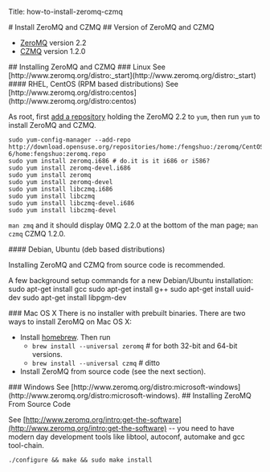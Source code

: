 
Title: how-to-install-zeromq-czmq

<A name="toc1-4" title="Install ZeroMQ and CZMQ" />
# Install ZeroMQ and CZMQ

<A name="toc2-7" title="Version of ZeroMQ and CZMQ" />
## Version of ZeroMQ and CZMQ

- [ZeroMQ][zeromq] version 2.2
- [CZMQ][czmq] version 1.2.0

<A name="toc2-13" title="Installing ZeroMQ and CZMQ" />
## Installing ZeroMQ and CZMQ
<A name="toc3-15" title="Linux" />
### Linux
See [http://www.zeromq.org/distro:_start](http://www.zeromq.org/distro:_start)

<A name="toc4-19" title="RHEL, CentOS (RPM based distributions)" />
#### RHEL, CentOS (RPM based distributions)
See [http://www.zeromq.org/distro:centos](http://www.zeromq.org/distro:centos)

As root, first [add a repository][yum] holding the ZeroMQ 2.2 to `yum`, then run `yum` to install ZeroMQ and CZMQ.

    sudo yum-config-manager --add-repo http://download.opensuse.org/repositories/home:/fengshuo:/zeromq/CentOS_CentOS-6/home:fengshuo:zeromq.repo
    sudo yum install zeromq.i686 # do.it is it i686 or i586?
    sudo yum install zeromq-devel.i686
    sudo yum install zeromq
    sudo yum install zeromq-devel
    sudo yum install libczmq.i686
    sudo yum install libczmq
    sudo yum install libczmq-devel.i686
    sudo yum install libczmq-devel

`man zmq` and it should display 0MQ 2.2.0 at the bottom of the man page; `man czmq` CZMQ 1.2.0.

<A name="toc4-37" title="Debian, Ubuntu (deb based distributions)" />
#### Debian, Ubuntu (deb based distributions)

Installing ZeroMQ and CZMQ from source code is recommended.

A few background setup commands for a new Debian/Ubuntu installation:
    sudo apt-get install gcc
    sudo apt-get install g++
    sudo apt-get install uuid-dev
    sudo apt-get install libpgm-dev
    

<A name="toc3-49" title="Mac OS X" />
### Mac OS X
There is no installer with prebuilt binaries. There are two ways to install ZeroMQ on Mac OS X:

* Install [homebrew]. Then run
    * `brew install --universal zeromq` # for both 32-bit and 64-bit versions.
    * `brew install --universal czmq` # ditto
* Install ZeroMQ from source code (see the next section).

<A name="toc3-58" title="Windows" />
### Windows
See [http://www.zeromq.org/distro:microsoft-windows](http://www.zeromq.org/distro:microsoft-windows). 

<A name="toc2-62" title="Installing ZeroMQ From Source Code" />
## Installing ZeroMQ From Source Code

See [http://www.zeromq.org/intro:get-the-software](http://www.zeromq.org/intro:get-the-software) -- you need to have modern day development tools like  libtool, autoconf, automake and gcc tool-chain.

    ./configure && make && sudo make install

[qzmq]: https://github.com/jaeheum/qzmq
[issues]: https://github.com/jaeheum/qzmq/issues
[zeromq]: http://www.zeromq.org
[czmq]: http://czmq.zeromq.org
[q]: http://kx.com
[zguide]: http://zguide.zeromq.org
[gitdown]: https://github.com/imatix/gitdown
[broker]: http://zguide.zeromq.org/page:all#A-Request-Reply-Broker
[brokerless]: http://www.zeromq.org/whitepapers:brokerless
[mitm]: http://en.wikipedia.org/wiki/MiTM
[perl]: http://www.zeromq.org/bindings:perl
[pyzmq]: http://www.zeromq.org/bindings:python
[languages]: http://www.zeromq.org/bindings:_start
[gangnam]: http://www.youtube.com/watch?v=9bZkp7q19f0&feature=related
[homebrew]: http://mxcl.github.com/homebrew/
[issue6]: https://github.com/jaeheum/qzmq/issues/6
[yum]: https://access.redhat.com/knowledge/docs/en-US/Red_Hat_Enterprise_Linux/6/html/Deployment_Guide/sec-Managing_Yum_Repositories.html
